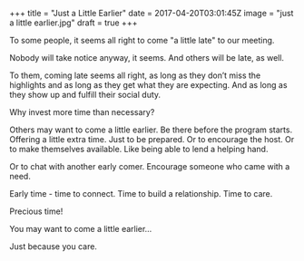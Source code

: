 
+++
title = "Just a Little Earlier"
date = 2017-04-20T03:01:45Z
image = "just a little earlier.jpg"
draft = true
+++

To some people, it seems all right to come "a little late" to our meeting. 

Nobody will take notice anyway, it seems. And others will be late, as well.

To them, coming late seems all right, as long as they don’t miss the highlights and as long as they get what they are expecting. And as long as  they show up and fulfill their social duty.

Why invest more time than necessary?

Others may want to come a little earlier. Be there before the program starts. Offering a little extra time. Just to be prepared. Or to encourage the host. Or to make themselves available. Like being able to lend a helping hand. 

Or to chat with another early comer. Encourage someone who came with a need.

Early time - time to connect. Time to build a relationship. Time to care.

Precious time!

You may want to come a little earlier…

Just because you care.